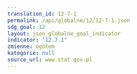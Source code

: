 ```yaml
---
translation_id: 12-7-1
permalink: /api/globalne/12/12-7-1.json
sdg_goal: 12
layout: json_globalne_goal_indicator
indicator: "12.7.1"
zmienne: ogółem
kategorie: null
source_url: www.stat.gov.pl
---
```

